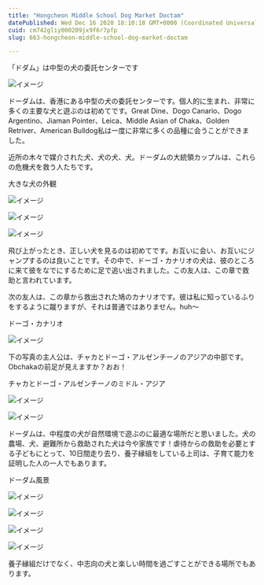 ```yaml
---
title: "Hongcheon Middle School Dog Market Doctam"
datePublished: Wed Dec 16 2020 18:10:18 GMT+0000 (Coordinated Universal Time)
cuid: cm742gliy000209jx9f6r7pfp
slug: 663-hongcheon-middle-school-dog-market-doctam

---
```



「ドダム」は中型の犬の委託センターです

![イメージ](https://cdn.hashnode.com/res/hashnode/image/upload/v1739495063685/e266f279-81db-4759-96b2-d1f3f02a7e15.jpeg)

ドーダムは、香港にある中型の犬の委託センターです。個人的に生まれ、非常に多くの主要な犬と遊ぶのは初めてです。Great Dine、Dogo Canario、Dogo Argentino、Jiaman Pointer、Leica、Middle Asian of Chaka、Golden Retriver、American Bulldog私は一度に非常に多くの品種に会うことができました。

近所の木々で媒介された犬、犬の犬、犬。ドーダムの大統領カップルは、これらの危機犬を救う人たちです。

大きな犬の外観

![イメージ](https://cdn.hashnode.com/res/hashnode/image/upload/v1739495065873/f3d97a79-6363-43c9-bfa6-bca3f0d23a71.jpeg)

![イメージ](https://cdn.hashnode.com/res/hashnode/image/upload/v1739495067744/cca16de8-ca11-4069-8a49-9c0aa18a12e8.jpeg)

![イメージ](https://cdn.hashnode.com/res/hashnode/image/upload/v1739495069847/de4ca621-70b7-452c-a0ba-71ba84899c7d.jpeg)

飛び上がったとき、正しい犬を見るのは初めてです。お互いに会い、お互いにジャンプするのは良いことです。その中で、ドーゴ・カナリオの犬は、彼のところに来て彼をなでにするために足で追い出されました。この友人は、この章で救助と言われています。

次の友人は、この章から救出された鳩のカナリオです。彼は私に知っているふりをするように蹴りますが、それは普通ではありません。huh〜

ドーゴ・カナリオ

![イメージ](https://cdn.hashnode.com/res/hashnode/image/upload/v1739495071505/fb3759ce-ac93-4e06-9925-211cb578d195.jpeg)

下の写真の主人公は、チャカとドーゴ・アルゼンチーノのアジアの中部です。Obchakaの前足が見えますか？おお！

チャカとドーゴ・アルゼンチーノのミドル・アジア

![イメージ](https://cdn.hashnode.com/res/hashnode/image/upload/v1739495073185/ff0b0c98-b879-485c-89d3-47f35bd221e8.jpeg)

![イメージ](https://cdn.hashnode.com/res/hashnode/image/upload/v1739495074940/5156bcf1-26b2-48cd-81f8-ad6f1faace01.jpeg)

ドーダムは、中程度の犬が自然環境で遊ぶのに最適な場所だと思いました。犬の農場、犬、避難所から救助された犬は今や家族です！虐待からの救助を必要とする子どもにとって、10日間走り去り、養子縁組をしている上司は、子育て能力を証明した人の一人でもあります。

ドーダム風景

![イメージ](https://cdn.hashnode.com/res/hashnode/image/upload/v1739495076765/0a1102c1-fbdc-4bd1-aaca-a97b2e71d9ef.jpeg)

![イメージ](https://cdn.hashnode.com/res/hashnode/image/upload/v1739495078954/e257156e-48a1-4907-a48a-60338448c0b8.jpeg)

![イメージ](https://cdn.hashnode.com/res/hashnode/image/upload/v1739495080759/4db6c6dc-bc88-4d07-aa3d-57451cf97007.jpeg)

![イメージ](https://cdn.hashnode.com/res/hashnode/image/upload/v1739495083118/2d7587cd-2e95-46ef-8882-fbf783f97973.jpeg)

養子縁組だけでなく、中志向の犬と楽しい時間を過ごすことができる場所でもあります。